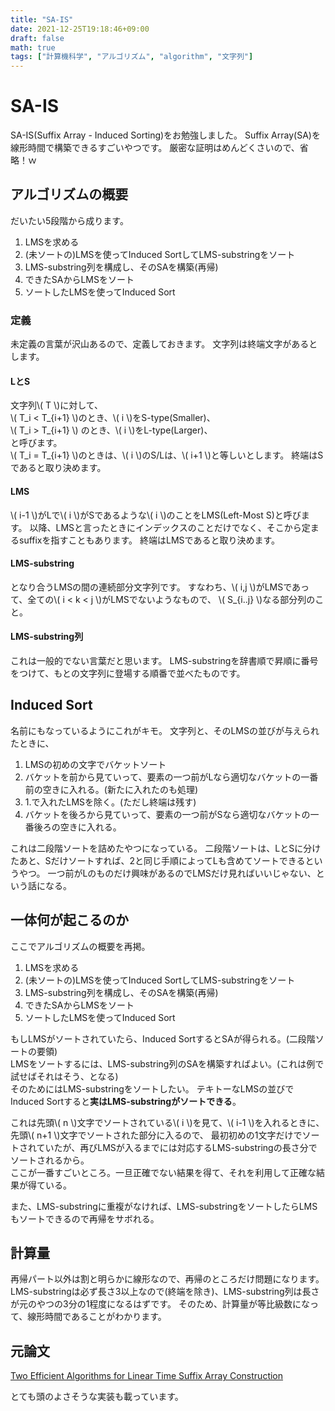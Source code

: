 ```yaml
---
title: "SA-IS"
date: 2021-12-25T19:18:46+09:00
draft: false
math: true
tags: ["計算機科学", "アルゴリズム", "algorithm", "文字列"]
---
```


# SA-IS
SA-IS(Suffix Array - Induced Sorting)をお勉強しました。
Suffix Array(SA)を線形時間で構築できるすごいやつです。
厳密な証明はめんどくさいので、省略！ｗ

## アルゴリズムの概要
だいたい5段階から成ります。
1. LMSを求める
2. (未ソートの)LMSを使ってInduced SortしてLMS-substringをソート
3. LMS-substring列を構成し、そのSAを構築(再帰)
4. できたSAからLMSをソート
5. ソートしたLMSを使ってInduced Sort

### 定義
未定義の言葉が沢山あるので、定義しておきます。
文字列は終端文字があるとします。
#### LとS
文字列\\( T \\)に対して、  
\\( T_i < T_{i+1} \\)のとき、\\( i \\)をS-type(Smaller)、  
\\( T_i > T_{i+1} \\) のとき、\\( i \\)をL-type(Larger)、  
と呼びます。  
\\( T_i = T_{i+1} \\)のときは、\\( i \\)のS/Lは、\\( i+1 \\)と等しいとします。
終端はSであると取り決めます。
#### LMS
\\( i-1 \\)がLで\\( i \\)がSであるような\\( i \\)のことをLMS(Left-Most S)と呼びます。
以降、LMSと言ったときにインデックスのことだけでなく、そこから定まるsuffixを指すこともあります。
終端はLMSであると取り決めます。
#### LMS-substring
となり合うLMSの間の連続部分文字列です。
すなわち、\\( i,j \\)がLMSであって、全ての\\( i < k < j \\)がLMSでないようなもので、
\\( S_{i..j} \\)なる部分列のこと。
#### LMS-substring列
これは一般的でない言葉だと思います。
LMS-substringを辞書順で昇順に番号をつけて、もとの文字列に登場する順番で並べたものです。

## Induced Sort
名前にもなっているようにこれがキモ。
文字列と、そのLMSの並びが与えられたときに、
1. LMSの初めの文字でバケットソート
2. バケットを前から見ていって、要素の一つ前がLなら適切なバケットの一番前の空きに入れる。(新たに入れたのも処理)
3. 1.で入れたLMSを除く。(ただし終端は残す)
4. バケットを後ろから見ていって、要素の一つ前がSなら適切なバケットの一番後ろの空きに入れる。

これは二段階ソートを詰めたやつになっている。
二段階ソートは、LとSに分けたあと、Sだけソートすれば、2と同じ手順によってLも含めてソートできるというやつ。
一つ前がLのものだけ興味があるのでLMSだけ見ればいいじゃない、という話になる。

## 一体何が起こるのか
ここでアルゴリズムの概要を再掲。
1. LMSを求める
2. (未ソートの)LMSを使ってInduced SortしてLMS-substringをソート
3. LMS-substring列を構成し、そのSAを構築(再帰)
4. できたSAからLMSをソート
5. ソートしたLMSを使ってInduced Sort

もしLMSがソートされていたら、Induced SortするとSAが得られる。(二段階ソートの要領)  
LMSをソートするには、LMS-substring列のSAを構築すればよい。(これは例で試せばそれはそう、となる)  
そのためにはLMS-substringをソートしたい。
テキトーなLMSの並びでInduced Sortすると**実はLMS-substringがソートできる**。

これは先頭\\( n \\)文字でソートされている\\( i \\)を見て、\\( i-1 \\)を入れるときに、先頭\\( n+1 \\)文字でソートされた部分に入るので、
最初初めの1文字だけでソートされていたが、再びLMSが入るまでには対応するLMS-substringの長さ分でソートされるから。  
ここが一番すごいところ。一旦正確でない結果を得て、それを利用して正確な結果が得ている。

また、LMS-substringに重複がなければ、LMS-substringをソートしたらLMSもソートできるので再帰をサボれる。

## 計算量
再帰パート以外は割と明らかに線形なので、再帰のところだけ問題になります。
LMS-substringは必ず長さ3以上なので(終端を除き)、LMS-substring列は長さが元のやつの3分の1程度になるはずです。
そのため、計算量が等比級数になって、線形時間であることがわかります。

## 元論文
[Two Efficient Algorithms for Linear Time Suffix Array Construction](https://ieeexplore.ieee.org/document/5582081)

とても頭のよさそうな実装も載っています。
